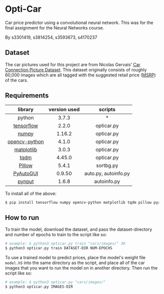 # Opti-Car

Car price predictor using a convolutional neural network. This was for the final assignment for the Neural Networks course.

By s3301419, s3814254, s3593673, s4170237

## Dataset

The car pictures used for this project are from Nicolas Gervais' [Car Connection Picture Dataset](https://github.com/nicolas-gervais/predicting-car-price-from-scraped-data/tree/master/picture-scraper). This dataset originally consists of roughly 60,000 images which are all tagged with the suggested retail price ([MSRP](https://en.wikipedia.org/wiki/List_price)) of the cars.

## Requirements

| **library**                                              | **version used** | **scripts**          |
|:--------------------------------------------------------:|:----------------:|:--------------------:|
| python                                                   | 3.7.3            | *                    |
| [tensorflow](https://www.tensorflow.org/)                | 2.2.0            | opticar.py           |
| [numpy](https://numpy.org/)                              | 1.16.2           | opticar.py           |
| [opencv-python](https://opencv.org/)                     | 4.1.0            | opticar.py           |
| [matplotlib](https://matplotlib.org/)                    | 3.0.3            | opticar.py           |
| [tqdm](https://github.com/tqdm/tqdm)                     | 4.45.0           | opticar.py           |
| [Pillow](https://pillow.readthedocs.io/en/stable/)       | 5.4.1            | sortbg.py            |
| [PyAutoGUI](https://pyautogui.readthedocs.io/en/latest/) | 0.9.50           | auto.py, autoinfo.py |
| [pynput](https://github.com/moses-palmer/pynput)         | 1.6.8            | autoinfo.py          |

To install all of the above:

```bash
$ pip install tensorflow numpy opencv-python matplotlib tqdm pillow pyautogui pynput
```

## How to run

To train the model, download the dataset, and pass the dataset-directory and number of epochs to train to the script like so:

```bash
# example: $ python3 opticar.py train "cars/images/" 30
$ python3 opticar.py train DATASET-DIR NUM-EPOCHS
```

To use a trained model to predict prices, place the model's weight file `model.h5` into the same directory as the script, and place all of the car images that you want to run the model on in another directory. Then run the script like so:

```bash
# example: $ python3 opticar.py "cars/images/"
$ python3 opticar.py IMAGES-DIR
```
